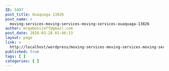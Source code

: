 ```yaml
---
ID: 5497
post_title: Ouaquaga 13826
post_name: >
  moving-services-moving-services-moving-services-ouaquaga-13826
author: mrgabonijeff@gmail.com
post_date: 2018-03-28 01:46:23
layout: page
link: >
  http://localhost/wordpress/moving-services-moving-services-moving-services-ouaquaga-13826/
published: true
tags: [ ]
categories: [ ]
---
```

